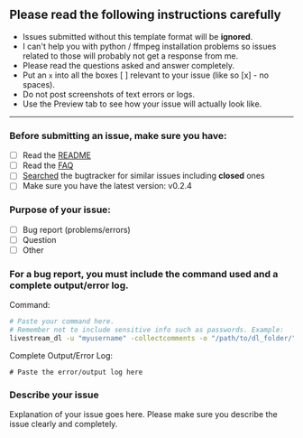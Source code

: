 ## Please read the following instructions carefully

- Issues submitted without this template format will be **ignored**.
- I can't help you with python / ffmpeg installation problems so issues related to those will probably not get a response from me.
- Please read the questions asked and answer completely.
- Put an `x` into all the boxes [ ] relevant to your issue (like so [x] - no spaces).
- Do not post screenshots of text errors or logs.
- Use the Preview tab to see how your issue will actually look like.

---

### Before submitting an issue, make sure you have:
- [ ] Read the [README](https://github.com/taengstagram/instagram-livestream-downloader/blob/master/README.md)
- [ ] Read the [FAQ](https://github.com/taengstagram/instagram-livestream-downloader/blob/master/FAQ.md)
- [ ] [Searched](https://github.com/taengstagram/instagram-livestream-downloader/search?type=Issues) the bugtracker for similar issues including **closed** ones
- [ ] Make sure you have the latest version: v0.2.4

### Purpose of your issue:
- [ ] Bug report (problems/errors)
- [ ] Question
- [ ] Other

### For a bug report, you **must** include the command used and a complete output/error log.

Command:

```bash
# Paste your command here.
# Remember not to include sensitive info such as passwords. Example:
livestream_dl -u "myusername" -collectcomments -o "/path/to/dl_folder/" "myfavigacct"
```

Complete Output/Error Log:

```
# Paste the error/output log here
```

### Describe your issue

Explanation of your issue goes here. Please make sure you describe the issue clearly and completely.
